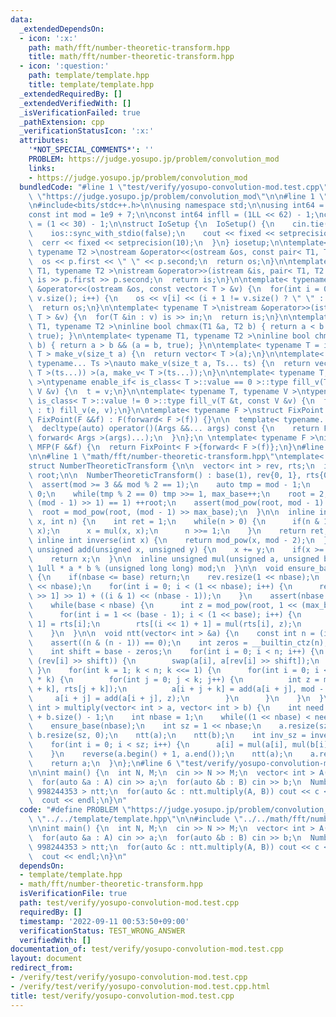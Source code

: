 ```yaml
---
data:
  _extendedDependsOn:
  - icon: ':x:'
    path: math/fft/number-theoretic-transform.hpp
    title: math/fft/number-theoretic-transform.hpp
  - icon: ':question:'
    path: template/template.hpp
    title: template/template.hpp
  _extendedRequiredBy: []
  _extendedVerifiedWith: []
  _isVerificationFailed: true
  _pathExtension: cpp
  _verificationStatusIcon: ':x:'
  attributes:
    '*NOT_SPECIAL_COMMENTS*': ''
    PROBLEM: https://judge.yosupo.jp/problem/convolution_mod
    links:
    - https://judge.yosupo.jp/problem/convolution_mod
  bundledCode: "#line 1 \"test/verify/yosupo-convolution-mod.test.cpp\"\n#define PROBLEM\
    \ \"https://judge.yosupo.jp/problem/convolution_mod\"\n\n#line 1 \"template/template.hpp\"\
    \n#include<bits/stdc++.h>\n\nusing namespace std;\n\nusing int64 = long long;\n\
    const int mod = 1e9 + 7;\n\nconst int64 infll = (1LL << 62) - 1;\nconst int inf\
    \ = (1 << 30) - 1;\n\nstruct IoSetup {\n  IoSetup() {\n    cin.tie(nullptr);\n\
    \    ios::sync_with_stdio(false);\n    cout << fixed << setprecision(10);\n  \
    \  cerr << fixed << setprecision(10);\n  }\n} iosetup;\n\ntemplate< typename T1,\
    \ typename T2 >\nostream &operator<<(ostream &os, const pair< T1, T2 >& p) {\n\
    \  os << p.first << \" \" << p.second;\n  return os;\n}\n\ntemplate< typename\
    \ T1, typename T2 >\nistream &operator>>(istream &is, pair< T1, T2 > &p) {\n \
    \ is >> p.first >> p.second;\n  return is;\n}\n\ntemplate< typename T >\nostream\
    \ &operator<<(ostream &os, const vector< T > &v) {\n  for(int i = 0; i < (int)\
    \ v.size(); i++) {\n    os << v[i] << (i + 1 != v.size() ? \" \" : \"\");\n  }\n\
    \  return os;\n}\n\ntemplate< typename T >\nistream &operator>>(istream &is, vector<\
    \ T > &v) {\n  for(T &in : v) is >> in;\n  return is;\n}\n\ntemplate< typename\
    \ T1, typename T2 >\ninline bool chmax(T1 &a, T2 b) { return a < b && (a = b,\
    \ true); }\n\ntemplate< typename T1, typename T2 >\ninline bool chmin(T1 &a, T2\
    \ b) { return a > b && (a = b, true); }\n\ntemplate< typename T = int64 >\nvector<\
    \ T > make_v(size_t a) {\n  return vector< T >(a);\n}\n\ntemplate< typename T,\
    \ typename... Ts >\nauto make_v(size_t a, Ts... ts) {\n  return vector< decltype(make_v<\
    \ T >(ts...)) >(a, make_v< T >(ts...));\n}\n\ntemplate< typename T, typename V\
    \ >\ntypename enable_if< is_class< T >::value == 0 >::type fill_v(T &t, const\
    \ V &v) {\n  t = v;\n}\n\ntemplate< typename T, typename V >\ntypename enable_if<\
    \ is_class< T >::value != 0 >::type fill_v(T &t, const V &v) {\n  for(auto &e\
    \ : t) fill_v(e, v);\n}\n\ntemplate< typename F >\nstruct FixPoint : F {\n  explicit\
    \ FixPoint(F &&f) : F(forward< F >(f)) {}\n\n  template< typename... Args >\n\
    \  decltype(auto) operator()(Args &&... args) const {\n    return F::operator()(*this,\
    \ forward< Args >(args)...);\n  }\n};\n \ntemplate< typename F >\ninline decltype(auto)\
    \ MFP(F &&f) {\n  return FixPoint< F >{forward< F >(f)};\n}\n#line 4 \"test/verify/yosupo-convolution-mod.test.cpp\"\
    \n\n#line 1 \"math/fft/number-theoretic-transform.hpp\"\ntemplate< int mod >\n\
    struct NumberTheoreticTransform {\n\n  vector< int > rev, rts;\n  int base, max_base,\
    \ root;\n\n  NumberTheoreticTransform() : base(1), rev{0, 1}, rts{0, 1} {\n  \
    \  assert(mod >= 3 && mod % 2 == 1);\n    auto tmp = mod - 1;\n    max_base =\
    \ 0;\n    while(tmp % 2 == 0) tmp >>= 1, max_base++;\n    root = 2;\n    while(mod_pow(root,\
    \ (mod - 1) >> 1) == 1) ++root;\n    assert(mod_pow(root, mod - 1) == 1);\n  \
    \  root = mod_pow(root, (mod - 1) >> max_base);\n  }\n\n  inline int mod_pow(int\
    \ x, int n) {\n    int ret = 1;\n    while(n > 0) {\n      if(n & 1) ret = mul(ret,\
    \ x);\n      x = mul(x, x);\n      n >>= 1;\n    }\n    return ret;\n  }\n\n \
    \ inline int inverse(int x) {\n    return mod_pow(x, mod - 2);\n  }\n\n  inline\
    \ unsigned add(unsigned x, unsigned y) {\n    x += y;\n    if(x >= mod) x -= mod;\n\
    \    return x;\n  }\n\n  inline unsigned mul(unsigned a, unsigned b) {\n    return\
    \ 1ull * a * b % (unsigned long long) mod;\n  }\n\n  void ensure_base(int nbase)\
    \ {\n    if(nbase <= base) return;\n    rev.resize(1 << nbase);\n    rts.resize(1\
    \ << nbase);\n    for(int i = 0; i < (1 << nbase); i++) {\n      rev[i] = (rev[i\
    \ >> 1] >> 1) + ((i & 1) << (nbase - 1));\n    }\n    assert(nbase <= max_base);\n\
    \    while(base < nbase) {\n      int z = mod_pow(root, 1 << (max_base - 1 - base));\n\
    \      for(int i = 1 << (base - 1); i < (1 << base); i++) {\n        rts[i <<\
    \ 1] = rts[i];\n        rts[(i << 1) + 1] = mul(rts[i], z);\n      }\n      ++base;\n\
    \    }\n  }\n\n  void ntt(vector< int > &a) {\n    const int n = (int) a.size();\n\
    \    assert((n & (n - 1)) == 0);\n    int zeros = __builtin_ctz(n);\n    ensure_base(zeros);\n\
    \    int shift = base - zeros;\n    for(int i = 0; i < n; i++) {\n      if(i <\
    \ (rev[i] >> shift)) {\n        swap(a[i], a[rev[i] >> shift]);\n      }\n   \
    \ }\n    for(int k = 1; k < n; k <<= 1) {\n      for(int i = 0; i < n; i += 2\
    \ * k) {\n        for(int j = 0; j < k; j++) {\n          int z = mul(a[i + j\
    \ + k], rts[j + k]);\n          a[i + j + k] = add(a[i + j], mod - z);\n     \
    \     a[i + j] = add(a[i + j], z);\n        }\n      }\n    }\n  }\n\n  vector<\
    \ int > multiply(vector< int > a, vector< int > b) {\n    int need = a.size()\
    \ + b.size() - 1;\n    int nbase = 1;\n    while((1 << nbase) < need) nbase++;\n\
    \    ensure_base(nbase);\n    int sz = 1 << nbase;\n    a.resize(sz, 0);\n   \
    \ b.resize(sz, 0);\n    ntt(a);\n    ntt(b);\n    int inv_sz = inverse(sz);\n\
    \    for(int i = 0; i < sz; i++) {\n      a[i] = mul(a[i], mul(b[i], inv_sz));\n\
    \    }\n    reverse(a.begin() + 1, a.end());\n    ntt(a);\n    a.resize(need);\n\
    \    return a;\n  }\n};\n#line 6 \"test/verify/yosupo-convolution-mod.test.cpp\"\
    \n\nint main() {\n  int N, M;\n  cin >> N >> M;\n  vector< int > A(N), B(M);\n\
    \  for(auto &a : A) cin >> a;\n  for(auto &b : B) cin >> b;\n  NumberTheoreticTransform<\
    \ 998244353 > ntt;\n  for(auto &c : ntt.multiply(A, B)) cout << c << \" \";\n\
    \  cout << endl;\n}\n"
  code: "#define PROBLEM \"https://judge.yosupo.jp/problem/convolution_mod\"\n\n#include\
    \ \"../../template/template.hpp\"\n\n#include \"../../math/fft/number-theoretic-transform.hpp\"\
    \n\nint main() {\n  int N, M;\n  cin >> N >> M;\n  vector< int > A(N), B(M);\n\
    \  for(auto &a : A) cin >> a;\n  for(auto &b : B) cin >> b;\n  NumberTheoreticTransform<\
    \ 998244353 > ntt;\n  for(auto &c : ntt.multiply(A, B)) cout << c << \" \";\n\
    \  cout << endl;\n}\n"
  dependsOn:
  - template/template.hpp
  - math/fft/number-theoretic-transform.hpp
  isVerificationFile: true
  path: test/verify/yosupo-convolution-mod.test.cpp
  requiredBy: []
  timestamp: '2022-09-11 00:53:50+09:00'
  verificationStatus: TEST_WRONG_ANSWER
  verifiedWith: []
documentation_of: test/verify/yosupo-convolution-mod.test.cpp
layout: document
redirect_from:
- /verify/test/verify/yosupo-convolution-mod.test.cpp
- /verify/test/verify/yosupo-convolution-mod.test.cpp.html
title: test/verify/yosupo-convolution-mod.test.cpp
---
```

